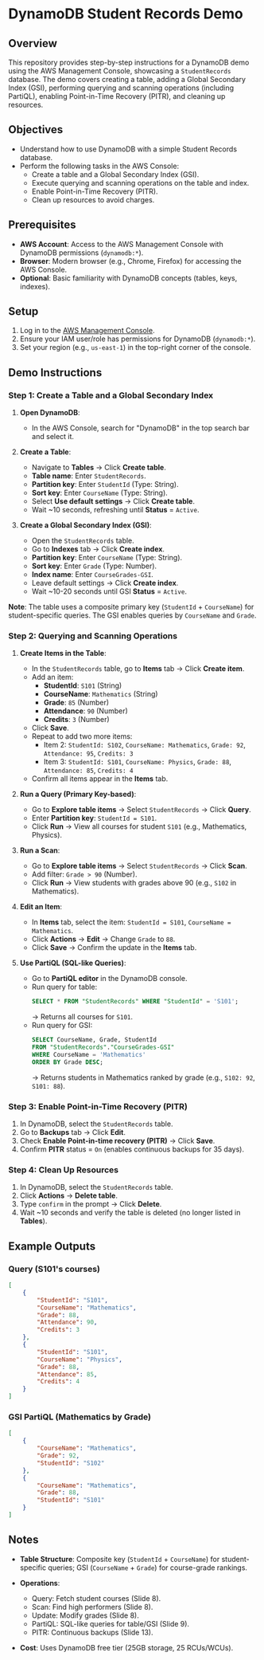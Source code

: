 # DynamoDB Student Records Demo

## Overview

This repository provides step-by-step instructions for a DynamoDB demo using the AWS Management Console, showcasing a `StudentRecords` database. The demo covers creating a table, adding a Global Secondary Index (GSI), performing querying and scanning operations (including PartiQL), enabling Point-in-Time Recovery (PITR), and cleaning up resources.

## Objectives

- Understand how to use DynamoDB with a simple Student Records database.
- Perform the following tasks in the AWS Console:
  - Create a table and a Global Secondary Index (GSI).
  - Execute querying and scanning operations on the table and index.
  - Enable Point-in-Time Recovery (PITR).
  - Clean up resources to avoid charges.

## Prerequisites

- **AWS Account**: Access to the AWS Management Console with DynamoDB permissions (`dynamodb:*`).
- **Browser**: Modern browser (e.g., Chrome, Firefox) for accessing the AWS Console.
- **Optional**: Basic familiarity with DynamoDB concepts (tables, keys, indexes).

## Setup

1. Log in to the [AWS Management Console](https://console.aws.amazon.com).
2. Ensure your IAM user/role has permissions for DynamoDB (`dynamodb:*`).
3. Set your region (e.g., `us-east-1`) in the top-right corner of the console.

## Demo Instructions

### Step 1: Create a Table and a Global Secondary Index

1. **Open DynamoDB**:
   - In the AWS Console, search for "DynamoDB" in the top search bar and select it.

2. **Create a Table**:
   - Navigate to **Tables** → Click **Create table**.
   - **Table name**: Enter `StudentRecords`.
   - **Partition key**: Enter `StudentId` (Type: String).
   - **Sort key**: Enter `CourseName` (Type: String).
   - Select **Use default settings** → Click **Create table**.
   - Wait ~10 seconds, refreshing until **Status** = `Active`.

3. **Create a Global Secondary Index (GSI)**:
   - Open the `StudentRecords` table.
   - Go to **Indexes** tab → Click **Create index**.
   - **Partition key**: Enter `CourseName` (Type: String).
   - **Sort key**: Enter `Grade` (Type: Number).
   - **Index name**: Enter `CourseGrades-GSI`.
   - Leave default settings → Click **Create index**.
   - Wait ~10-20 seconds until GSI **Status** = `Active`.

**Note**: The table uses a composite primary key (`StudentId` + `CourseName`) for student-specific queries. The GSI enables queries by `CourseName` and `Grade`.

### Step 2: Querying and Scanning Operations

1. **Create Items in the Table**:
   - In the `StudentRecords` table, go to **Items** tab → Click **Create item**.
   - Add an item:
     - **StudentId**: `S101` (String)
     - **CourseName**: `Mathematics` (String)
     - **Grade**: `85` (Number)
     - **Attendance**: `90` (Number)
     - **Credits**: `3` (Number)
   - Click **Save**.
   - Repeat to add two more items:
     - Item 2: `StudentId: S102`, `CourseName: Mathematics`, `Grade: 92`, `Attendance: 95`, `Credits: 3`
     - Item 3: `StudentId: S101`, `CourseName: Physics`, `Grade: 88`, `Attendance: 85`, `Credits: 4`
   - Confirm all items appear in the **Items** tab.

2. **Run a Query (Primary Key-based)**:
   - Go to **Explore table items** → Select `StudentRecords` → Click **Query**.
   - Enter **Partition key**: `StudentId = S101`.
   - Click **Run** → View all courses for student `S101` (e.g., Mathematics, Physics).

3. **Run a Scan**:
   - Go to **Explore table items** → Select `StudentRecords` → Click **Scan**.
   - Add filter: `Grade > 90` (Number).
   - Click **Run** → View students with grades above 90 (e.g., `S102` in Mathematics).

4. **Edit an Item**:
   - In **Items** tab, select the item: `StudentId = S101`, `CourseName = Mathematics`.
   - Click **Actions** → **Edit** → Change `Grade` to `88`.
   - Click **Save** → Confirm the update in the **Items** tab.

5. **Use PartiQL (SQL-like Queries)**:
   - Go to **PartiQL editor** in the DynamoDB console.
   - Run query for table:
     ```sql
     SELECT * FROM "StudentRecords" WHERE "StudentId" = 'S101';
     ```
     → Returns all courses for `S101`.
   - Run query for GSI:
     ```sql
     SELECT CourseName, Grade, StudentId
     FROM "StudentRecords"."CourseGrades-GSI"
     WHERE CourseName = 'Mathematics'
     ORDER BY Grade DESC;
     ```
     → Returns students in Mathematics ranked by grade (e.g., `S102: 92`, `S101: 88`).

### Step 3: Enable Point-in-Time Recovery (PITR)

1. In DynamoDB, select the `StudentRecords` table.
2. Go to **Backups** tab → Click **Edit**.
3. Check **Enable Point-in-time recovery (PITR)** → Click **Save**.
4. Confirm **PITR** status = `On` (enables continuous backups for 35 days).

### Step 4: Clean Up Resources

1. In DynamoDB, select the `StudentRecords` table.
2. Click **Actions** → **Delete table**.
3. Type `confirm` in the prompt → Click **Delete**.
4. Wait ~10 seconds and verify the table is deleted (no longer listed in **Tables**).

## Example Outputs

### Query (S101's courses)

```json
[
    {
        "StudentId": "S101",
        "CourseName": "Mathematics",
        "Grade": 88,
        "Attendance": 90,
        "Credits": 3
    },
    {
        "StudentId": "S101",
        "CourseName": "Physics",
        "Grade": 88,
        "Attendance": 85,
        "Credits": 4
    }
]
```

### GSI PartiQL (Mathematics by Grade)

```json
[
    {
        "CourseName": "Mathematics",
        "Grade": 92,
        "StudentId": "S102"
    },
    {
        "CourseName": "Mathematics",
        "Grade": 88,
        "StudentId": "S101"
    }
]
```

## Notes

- **Table Structure**: Composite key (`StudentId` + `CourseName`) for student-specific queries; GSI (`CourseName` + `Grade`) for course-grade rankings.

- **Operations**:
  - Query: Fetch student courses (Slide 8).
  - Scan: Find high performers (Slide 8).
  - Update: Modify grades (Slide 8).
  - PartiQL: SQL-like queries for table/GSI (Slide 9).
  - PITR: Continuous backups (Slide 13).

- **Cost**: Uses DynamoDB free tier (25GB storage, 25 RCUs/WCUs).